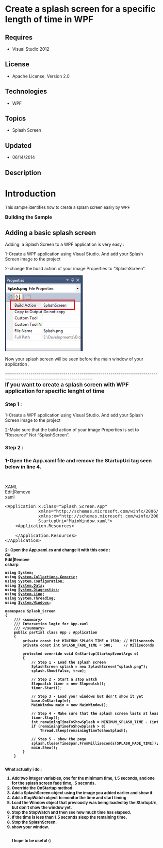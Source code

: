 # Create a splash screen for a specific length of time in WPF
## Requires
- Visual Studio 2012
## License
- Apache License, Version 2.0
## Technologies
- WPF
## Topics
- Splash Screen
## Updated
- 06/14/2014
## Description

<h1>Introduction</h1>
<p><span style="font-size:small">This sample identifies how to create a splash screen easily by WPF&nbsp;</span></p>
<p><span style="font-size:medium"><strong>Building the Sample</strong></span></p>
<h2>Adding a basic splash screen</h2>
<p>Adding &nbsp;a Splash Screen to a WPF application is very easy :</p>
<p>1-Create a WPF application using Visual Studio. And add your Splash Screen image to the project</p>
<p>2-<span>change the build action of your image Properties&nbsp;to &ldquo;SplashScreen&rdquo;.</span></p>
<p><span><img id="95940" src="95940-splash.png" alt="" width="256" height="249"><br>
</span></p>
<p>Now your splash screen will be seen before the main window of your application .</p>
<p>---------------------------------------------------------------------------------------------------------------------------<br>
<strong><span style="font-size:large">If you want to create a splash screen with WPF application for specific lenght of time&nbsp;</span></strong></p>
<h3><span style="font-size:medium">Step 1 :</span></h3>
<p>1-Create a WPF application using Visual Studio. And add your Splash Screen image to the project</p>
<p>2-Make sure that the build action of your image Properties is set to &quot;<span>Resource</span>&quot; Not &ldquo;SplashScreen&rdquo;.</p>
<h3>Step 2 :</h3>
<h3><span>1-Open the App.xaml file and r<strong>emove the StartupUri tag seen below in line 4</strong>.</span>&nbsp;</h3>
<p>&nbsp;</p>
<div class="scriptcode">
<div class="pluginEditHolder" pluginCommand="mceScriptCode">
<div class="title"><span>XAML</span></div>
<div class="pluginLinkHolder"><span class="pluginEditHolderLink">Edit</span>|<span class="pluginRemoveHolderLink">Remove</span></div>
<span class="hidden">xaml</span>

<div class="preview">
<pre class="xaml"><span class="xaml__tag_start">&lt;Application</span>&nbsp;x:<span class="xaml__attr_name">Class</span>=<span class="xaml__attr_value">&quot;Splash_Screen.App&quot;</span>&nbsp;
&nbsp;&nbsp;&nbsp;&nbsp;&nbsp;&nbsp;&nbsp;&nbsp;&nbsp;&nbsp;&nbsp;&nbsp;&nbsp;<span class="xaml__attr_name">xmlns</span>=<span class="xaml__attr_value">&quot;http://schemas.microsoft.com/winfx/2006/xaml/presentation&quot;</span>&nbsp;
&nbsp;&nbsp;&nbsp;&nbsp;&nbsp;&nbsp;&nbsp;&nbsp;&nbsp;&nbsp;&nbsp;&nbsp;&nbsp;<span class="xaml__keyword">xmlns</span>:<span class="xaml__attr_name">x</span>=<span class="xaml__attr_value">&quot;http://schemas.microsoft.com/winfx/2006/xaml&quot;</span>&nbsp;
&nbsp;&nbsp;&nbsp;&nbsp;&nbsp;&nbsp;&nbsp;&nbsp;&nbsp;&nbsp;&nbsp;&nbsp;&nbsp;<span class="xaml__attr_name">StartupUri</span>=<span class="xaml__attr_value">&quot;MainWindow.xaml&quot;</span><span class="xaml__tag_start">&gt;&nbsp;
</span>&nbsp;&nbsp;&nbsp;&nbsp;<span class="xaml__tag_start">&lt;Application</span>.Resources<span class="xaml__tag_start">&gt;&nbsp;
</span>&nbsp;&nbsp;&nbsp;&nbsp;&nbsp;&nbsp;&nbsp;&nbsp;&nbsp;&nbsp;
&nbsp;&nbsp;&nbsp;&nbsp;&lt;/Application.Resources&gt;&nbsp;
<span class="xaml__tag_end">&lt;/Application&gt;</span></pre>
</div>
</div>
</div>
<div class="endscriptcode"><span style="font-size:small"><strong>2- <span>Open the App.xaml.cs and change it with this code :<br>
<div class="scriptcode">
<div class="pluginEditHolder" pluginCommand="mceScriptCode">
<div class="title"><span>C#</span></div>
<div class="pluginLinkHolder"><span class="pluginEditHolderLink">Edit</span>|<span class="pluginRemoveHolderLink">Remove</span></div>
<span class="hidden">csharp</span>

<div class="preview">
<pre class="csharp"><span class="cs__keyword">using</span>&nbsp;System;&nbsp;
<span class="cs__keyword">using</span>&nbsp;<a class="libraryLink" href="http://msdn.microsoft.com/en-US/library/System.Collections.Generic.aspx" target="_blank" title="Auto generated link to System.Collections.Generic">System.Collections.Generic</a>;&nbsp;
<span class="cs__keyword">using</span>&nbsp;<a class="libraryLink" href="http://msdn.microsoft.com/en-US/library/System.Configuration.aspx" target="_blank" title="Auto generated link to System.Configuration">System.Configuration</a>;&nbsp;
<span class="cs__keyword">using</span>&nbsp;<a class="libraryLink" href="http://msdn.microsoft.com/en-US/library/System.Data.aspx" target="_blank" title="Auto generated link to System.Data">System.Data</a>;&nbsp;
<span class="cs__keyword">using</span>&nbsp;<a class="libraryLink" href="http://msdn.microsoft.com/en-US/library/System.Diagnostics.aspx" target="_blank" title="Auto generated link to System.Diagnostics">System.Diagnostics</a>;&nbsp;
<span class="cs__keyword">using</span>&nbsp;<a class="libraryLink" href="http://msdn.microsoft.com/en-US/library/System.Linq.aspx" target="_blank" title="Auto generated link to System.Linq">System.Linq</a>;&nbsp;
<span class="cs__keyword">using</span>&nbsp;<a class="libraryLink" href="http://msdn.microsoft.com/en-US/library/System.Threading.aspx" target="_blank" title="Auto generated link to System.Threading">System.Threading</a>;&nbsp;
<span class="cs__keyword">using</span>&nbsp;<a class="libraryLink" href="http://msdn.microsoft.com/en-US/library/System.Windows.aspx" target="_blank" title="Auto generated link to System.Windows">System.Windows</a>;&nbsp;
&nbsp;
<span class="cs__keyword">namespace</span>&nbsp;Splash_Screen&nbsp;
{&nbsp;
&nbsp;&nbsp;&nbsp;&nbsp;<span class="cs__com">///&nbsp;&lt;summary&gt;</span>&nbsp;
&nbsp;&nbsp;&nbsp;&nbsp;<span class="cs__com">///&nbsp;Interaction&nbsp;logic&nbsp;for&nbsp;App.xaml</span>&nbsp;
&nbsp;&nbsp;&nbsp;&nbsp;<span class="cs__com">///&nbsp;&lt;/summary&gt;</span>&nbsp;
&nbsp;&nbsp;&nbsp;&nbsp;<span class="cs__keyword">public</span>&nbsp;partial&nbsp;<span class="cs__keyword">class</span>&nbsp;App&nbsp;:&nbsp;Application&nbsp;
&nbsp;&nbsp;&nbsp;&nbsp;{&nbsp;
&nbsp;&nbsp;&nbsp;&nbsp;&nbsp;&nbsp;&nbsp;&nbsp;<span class="cs__keyword">private</span>&nbsp;<span class="cs__keyword">const</span>&nbsp;<span class="cs__keyword">int</span>&nbsp;MINIMUM_SPLASH_TIME&nbsp;=&nbsp;<span class="cs__number">1500</span>;&nbsp;<span class="cs__com">//&nbsp;Miliseconds</span>&nbsp;
&nbsp;&nbsp;&nbsp;&nbsp;&nbsp;&nbsp;&nbsp;&nbsp;<span class="cs__keyword">private</span>&nbsp;<span class="cs__keyword">const</span>&nbsp;<span class="cs__keyword">int</span>&nbsp;SPLASH_FADE_TIME&nbsp;=&nbsp;<span class="cs__number">500</span>;&nbsp;&nbsp;&nbsp;&nbsp;&nbsp;<span class="cs__com">//&nbsp;Miliseconds</span>&nbsp;
&nbsp;
&nbsp;&nbsp;&nbsp;&nbsp;&nbsp;&nbsp;&nbsp;&nbsp;<span class="cs__keyword">protected</span>&nbsp;<span class="cs__keyword">override</span>&nbsp;<span class="cs__keyword">void</span>&nbsp;OnStartup(StartupEventArgs&nbsp;e)&nbsp;
&nbsp;&nbsp;&nbsp;&nbsp;&nbsp;&nbsp;&nbsp;&nbsp;{&nbsp;
&nbsp;&nbsp;&nbsp;&nbsp;&nbsp;&nbsp;&nbsp;&nbsp;&nbsp;&nbsp;&nbsp;&nbsp;<span class="cs__com">//&nbsp;Step&nbsp;1&nbsp;-&nbsp;Load&nbsp;the&nbsp;splash&nbsp;screen</span>&nbsp;
&nbsp;&nbsp;&nbsp;&nbsp;&nbsp;&nbsp;&nbsp;&nbsp;&nbsp;&nbsp;&nbsp;&nbsp;SplashScreen&nbsp;splash&nbsp;=&nbsp;<span class="cs__keyword">new</span>&nbsp;SplashScreen(<span class="cs__string">&quot;splash.png&quot;</span>);&nbsp;
&nbsp;&nbsp;&nbsp;&nbsp;&nbsp;&nbsp;&nbsp;&nbsp;&nbsp;&nbsp;&nbsp;&nbsp;splash.Show(<span class="cs__keyword">false</span>,&nbsp;<span class="cs__keyword">true</span>);&nbsp;
&nbsp;
&nbsp;&nbsp;&nbsp;&nbsp;&nbsp;&nbsp;&nbsp;&nbsp;&nbsp;&nbsp;&nbsp;&nbsp;<span class="cs__com">//&nbsp;Step&nbsp;2&nbsp;-&nbsp;Start&nbsp;a&nbsp;stop&nbsp;watch</span>&nbsp;
&nbsp;&nbsp;&nbsp;&nbsp;&nbsp;&nbsp;&nbsp;&nbsp;&nbsp;&nbsp;&nbsp;&nbsp;Stopwatch&nbsp;timer&nbsp;=&nbsp;<span class="cs__keyword">new</span>&nbsp;Stopwatch();&nbsp;
&nbsp;&nbsp;&nbsp;&nbsp;&nbsp;&nbsp;&nbsp;&nbsp;&nbsp;&nbsp;&nbsp;&nbsp;timer.Start();&nbsp;
&nbsp;
&nbsp;&nbsp;&nbsp;&nbsp;&nbsp;&nbsp;&nbsp;&nbsp;&nbsp;&nbsp;&nbsp;&nbsp;<span class="cs__com">//&nbsp;Step&nbsp;3&nbsp;-&nbsp;Load&nbsp;your&nbsp;windows&nbsp;but&nbsp;don't&nbsp;show&nbsp;it&nbsp;yet</span>&nbsp;
&nbsp;&nbsp;&nbsp;&nbsp;&nbsp;&nbsp;&nbsp;&nbsp;&nbsp;&nbsp;&nbsp;&nbsp;<span class="cs__keyword">base</span>.OnStartup(e);&nbsp;
&nbsp;&nbsp;&nbsp;&nbsp;&nbsp;&nbsp;&nbsp;&nbsp;&nbsp;&nbsp;&nbsp;&nbsp;MainWindow&nbsp;main&nbsp;=&nbsp;<span class="cs__keyword">new</span>&nbsp;MainWindow();&nbsp;
&nbsp;
&nbsp;&nbsp;&nbsp;&nbsp;&nbsp;&nbsp;&nbsp;&nbsp;&nbsp;&nbsp;&nbsp;&nbsp;<span class="cs__com">//&nbsp;Step&nbsp;4&nbsp;-&nbsp;Make&nbsp;sure&nbsp;that&nbsp;the&nbsp;splash&nbsp;screen&nbsp;lasts&nbsp;at&nbsp;least&nbsp;two&nbsp;seconds</span>&nbsp;
&nbsp;&nbsp;&nbsp;&nbsp;&nbsp;&nbsp;&nbsp;&nbsp;&nbsp;&nbsp;&nbsp;&nbsp;timer.Stop();&nbsp;
&nbsp;&nbsp;&nbsp;&nbsp;&nbsp;&nbsp;&nbsp;&nbsp;&nbsp;&nbsp;&nbsp;&nbsp;<span class="cs__keyword">int</span>&nbsp;remainingTimeToShowSplash&nbsp;=&nbsp;MINIMUM_SPLASH_TIME&nbsp;-&nbsp;(<span class="cs__keyword">int</span>)timer.ElapsedMilliseconds;&nbsp;
&nbsp;&nbsp;&nbsp;&nbsp;&nbsp;&nbsp;&nbsp;&nbsp;&nbsp;&nbsp;&nbsp;&nbsp;<span class="cs__keyword">if</span>&nbsp;(remainingTimeToShowSplash&nbsp;&gt;&nbsp;<span class="cs__number">0</span>)&nbsp;
&nbsp;&nbsp;&nbsp;&nbsp;&nbsp;&nbsp;&nbsp;&nbsp;&nbsp;&nbsp;&nbsp;&nbsp;&nbsp;&nbsp;&nbsp;&nbsp;Thread.Sleep(remainingTimeToShowSplash);&nbsp;
&nbsp;
&nbsp;&nbsp;&nbsp;&nbsp;&nbsp;&nbsp;&nbsp;&nbsp;&nbsp;&nbsp;&nbsp;&nbsp;<span class="cs__com">//&nbsp;Step&nbsp;5&nbsp;-&nbsp;show&nbsp;the&nbsp;page</span>&nbsp;
&nbsp;&nbsp;&nbsp;&nbsp;&nbsp;&nbsp;&nbsp;&nbsp;&nbsp;&nbsp;&nbsp;&nbsp;splash.Close(TimeSpan.FromMilliseconds(SPLASH_FADE_TIME));&nbsp;
&nbsp;&nbsp;&nbsp;&nbsp;&nbsp;&nbsp;&nbsp;&nbsp;&nbsp;&nbsp;&nbsp;&nbsp;main.Show();&nbsp;
&nbsp;&nbsp;&nbsp;&nbsp;&nbsp;&nbsp;&nbsp;&nbsp;}&nbsp;
&nbsp;&nbsp;&nbsp;&nbsp;}</pre>
</div>
</div>
</div>
<div class="endscriptcode">&nbsp;<strong> </strong></div>
<div class="endscriptcode">What actually i do :<br>
<ol>
<li>Add two integer variables, one for the minimum time, 1.5 seconds, and one for the splash screen fade time, .5 seconds.
</li><li>Override the OnStartup method. </li><li>Add a SplashScreen object using the image you added earlier and show it. </li><li>Add a StopWatch object to monitor the time and start timing. </li><li>Load the Window object that previously was being loaded by the StartupUri, but don&rsquo;t show the window yet.
</li><li>Stop the StopWatch and then see how much time has elapsed. </li><li>If the time is less than 1.5 seconds sleep the remaining time. </li><li>Stop the SplashScreen. </li><li>show your window. </li></ol>
&nbsp;</div>
<div class="endscriptcode"><strong>
<div class="endscriptcode" style="display:inline!important">
<ol style="display:inline!important">
<li style="display:inline!important">I hope to be useful :)&nbsp; </li></ol>
</div>
</strong></div>
</span><br>
&nbsp;</strong></span></div>
<div class="endscriptcode"><span style="font-size:small"><strong><br>
</strong></span></div>
